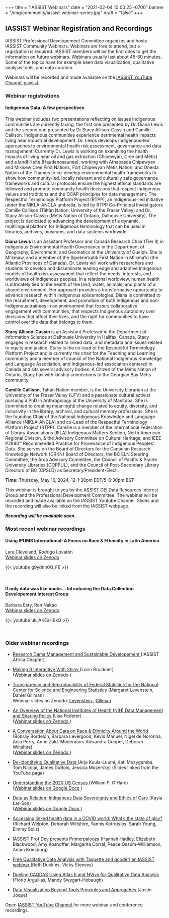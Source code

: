 +++
title = "IASSIST Webinars"
date = "2021-02-04 10:00:25 -0700"
banner = "/img/community/iassist-webinar-series.jpg"
draft = "false"
+++
## IASSIST Webinar Registration and Recordings

IASSIST Professional Developement Committee organizes and hosts IASSIST Community Webinars. Webinars are free to attend, but a registration is required. IASSIST members will be the first ones to get the information on future webinars. Webinars usually last about 45-60 minutes. Some of the topics have for example been data visualization, qualitative analysis tools, and data curation. 

Webinars will be recorded and made available on the [IASSIST YouTube Channel playlist <span class="fas fa-external-link-alt"></span>](https://www.youtube.com/watch?v=aUriimb5Pbw&list=PLD9Y_M_A24iQJBWr2tz4XyPRFXHj-gTEW&pp=iAQB).

### Webinar registrations

<!--
> No webinar registrations open at the moment.
-->

#### Indigenous Data: A few perspectives

This webinar includes two presentations reflecting on issues Indigenous communities are currently facing, the first one presented by Dr. Diana Lewis and the second one presented by Dr Stacy Allison-Cassin and Camille Callison. Indigenous communities experience detrimental health impacts living near industrial development. Dr. Lewis develops Indigenous-led approaches to environmental health risk assessment, governance and data management. Currently Dr. Lewis is working on examining the health impacts of living near oil and gas extraction (Chipewyan, Cree and Métis) and a landfill site (Haudenosaunee), working with Athabasca Chipewyan and Mikisew Cree First Nations, Fort Chipewyan Métis Nation, and Oneida Nation of the Thames to co-develop environmental health frameworks to show how community-led, locally relevant and culturally safe governance frameworks and cultural protocols ensure the highest ethical standards are followed and promote community health decisions that respect Indigenous values and traditions and the OCAP principles for data management. The Respectful Terminology Platform Project (RTPP), an Indigenous-led initiative under the NIKLA-ANCLA umbrella, is led by RTPP Co-Principal Investigators Camille Callison (Tāłtān Nation, University of the Fraser Valley) and Dr. Stacy Allison-Cassin (Métis Nation of Ontario, Dalhousie University). The project is dedicated to advancing the development of a dynamic, multilingual platform for Indigenous terminology that can be used in libraries, archives, museums, and data systems worldwide.

**Diana Lewis** is an Assistant Professor and Canada Research Chair (Tier II) in Indigenous Environmental Health Governance in the Department of Geography, Environment, and Geomatics at the University of Guelph. She is Mi’kmaw, and a member of the Sipekne’katik First Nation in Mi’kma’ki (the Atlantic Provinces of Canada). Dr. Lewis will work with researchers and students to develop and disseminate leading edge and adaptive Indigenous models of health risk assessment that reflect the needs, interests, and worldviews of Indigenous peoples. In a relational worldview, human health is intricately tied to the health of the land, water, animals, and plants of a shared environment. Her approach provides a transformative opportunity to advance research within Indigenous epistemologies. Diana is committed to the recruitment, development, and promotion of both Indigenous and non-Indigenous trainees in an environment that fosters collaborative engagement with communities, that respects Indigenous autonomy over decisions that affect their lives, and the right for communities to have control over the data that belongs to them.

**Stacy Allison-Cassin** is an Assistant Professor in the Department of Information Science at Dalhousie University in Halifax, Canada, Stacy engages in research related to linked data, and metadata and issues related to equity and justice. Stacy is the co-lead of the Respectful Terminology Platform Project and is currently the chair for the Teaching and Learning community and a member of council of the National Indigenous Knowledge and Language Association, and Indigenous-led association centered in Canada and sits several advisory bodies. A Citizen of the Métis Nation of Ontario, Stacy has with kinship connections to the Georgian Bay Métis community.

**Camille Callison**, Tāłtān Nation member, is the University Librarian at the University of the Fraser Valley (UFV) and a passionate cultural activist pursuing a PhD in Anthropology at the University of Manitoba. She is committed to creating meaningful change related to equity, diversity, and inclusivity in the library, archival, and cultural memory professions. She is the founding Chair of the National Indigenous Knowledge and Language Alliance (NIKLA-ANCLA) and co-Lead of the Respectful Terminology Platform Project (RTPP). Camille is a member of the International Federation of Library Associations (IFLA) Indigenous Matters Section, North American Regional Division, & the Advisory Committee on Cultural Heritage, and IEEE P2890™ Recommended Practice for Provenance of Indigenous Peoples’ Data. She serves on the Board of Directors for the Canadian Research Knowledge Network (CRKN) Board of Directors, the BC ELN Steering Committee, the Arca Advisory Committee, the Council of Pacific & Prairie University Libraries (COPPUL), and the Council of Post-Secondary Library Directors of BC (CPSLD) as Secretary/President-Elect.

**Time:** Thursday, May 16, 2024, 12-1:30pm EDT/5-6:30pm BST

<!--
<a class="btn btn-template-main" href="https://us06web.zoom.us/meeting/register/tZYod-mtrD0vHNLgiTF9fkTtZ2bpfKW35mXs#/registration" title="" >Registration <span class="fas fa-external-link-alt"></span></a>
-->

This webinar is brought to you by the  ASSIST DEI Data Resources Interest Group and the Professional Development Committee. The webinar will be recorded and made available on the IASSIST Youtube Channel. Slides and the recording will also be linked from the IASSIST webpage.

***Recording will be available soon.***


### Most recent webinar recordings

#### Using IPUMS International: A Focus on Race & Ethnicity in Latin America

Lara Cleveland, Rodrigo Lovatón <br /> [Webinar slides on Zenodo <span class="fas fa-external-link-alt"></span>](https://doi.org/10.5281/zenodo.10674864)

{{< youtube g9ydnn0Q_FE >}}

<br />

#### If only data was like books... Introducing the Data Collection Developement Interest Group

Barbara Esty, Ron Nakao <br /> [Webinar slides on Zenodo <span class="fas fa-external-link-alt"></span>](https://doi.org/10.5281/zenodo.10497133)

{{< youtube uk_AKEaH6xQ >}}

<br />

### Older webinar recordings

- [Research Dama Management and Sustainable Developement <span class="fas fa-external-link-alt"></span>](https://www.youtube.com/watch?v=ZDn2HXPeLOs) (IASSIST Africa Chapter)<br />

- [Making R Interactive With Shiny <span class="fas fa-external-link-alt"></span>](https://www.youtube.com/watch?v=aUriimb5Pbw) (Lorin Bruckner)<br />([Webinar slides on Zenodo <span class="fas fa-external-link-alt"></span>](https://doi.org/10.5281/zenodo.8308322))

- [Transparency and Reproducibility of Federal Statistics for the National Center for Science and Engineering Statistics <span class="fas fa-external-link-alt"></span>](https://www.youtube.com/watch?v=YDEpK-U99JU) (Margaret Levenstein, Daniel Gillman)<br />Webinar slides on Zenodo: [Levenstein <span class="fas fa-external-link-alt"></span>](https://doi.org/10.5281/zenodo.7651298), [Gillman <span class="fas fa-external-link-alt"></span>](https://doi.org/10.5281/zenodo.7651313)

- [An Overview of the National Institutes of Health (NIH) Data Management and Sharing Policy <span class="fas fa-external-link-alt"></span>](https://www.youtube.com/watch?v=gvc2qcJ7274) (Lisa Federer)<br />([Webinar slides on Zenodo <span class="fas fa-external-link-alt"></span>](https://doi.org/10.5281/zenodo.7535199))

- [A Conversation About Data on Race & Ethnicity Around the World <span class="fas fa-external-link-alt"></span>](https://www.youtube.com/watch?v=7S8Y9dA1rPY) (Bobray Bordelon, Barbara Levergood, Kevin Manuel, Nigel de Noronha, Anja Perry, Anne Zald. Moderators Alexandra Cooper, Deborah Wiltshire)<br />([Webinar slides on Zenodo <span class="fas fa-external-link-alt"></span>](https://doi.org/10.5281/zenodo.7400733))

- [De-identifying Qualitative Data <span class="fas fa-external-link-alt"></span>](https://www.youtube.com/watch?v=MbKw3LR2rVo) (Arja Kuula-Luumi, Kati Mozygemba, Tom Nicolai, James DuBois, Jessica Mozersky) (Slides linked from the YouTube page)

- [Understanding the 2020 US Census <span class="fas fa-external-link-alt"></span>](https://www.youtube.com/watch?v=OR1I4h1Rx3M) (William P. O'Hare)<br />([Webinar slides on Google Docs <span class="fas fa-external-link-alt"></span>](https://docs.google.com/presentation/d/16kDTq8I1HjxplgrT4zM-8JvcQuJST3EZ/edit#slide=id.p1))

- [Data as Relation: Indigenous Data Sovereignty and Ethics of Care <span class="fas fa-external-link-alt"></span>](https://www.youtube.com/watch?v=QGYse9iDPWI) (Kayla Lar-Son)<br />([Webinar slides on Google Docs <span class="fas fa-external-link-alt"></span>](https://t.co/b5wQXGVz9J))

- [Accessing linked health data in a COVID world: What’s the state of play? <span class="fas fa-external-link-alt"></span>](https://www.youtube.com/watch?v=WE-kmduHahc) (Richard Welpton, Deborah Wiltshire, Yannis Kotrotsios, Sarah Young, Eimmy Solis)

- [IASSIST Prof Dev presents Primerpalooza <span class="fas fa-external-link-alt"></span>](https://www.youtube.com/watch?v=nw_Tk62-6mc) (Hannah Hadley, Elizabeth Blackwood, Amy Koshoffer, Margarita Corral, Peace Ossom-Williamson, Adam Kriesburg)

- [Free Qualitative Data Analysis with Taguette and qcoder! an IASSIST webinar <span class="fas fa-external-link-alt"></span>](https://www.youtube.com/watch?v=OIB_xLlM8Fw) (Beth Duckles, Vicky Steeves)

- [Dueling CAQDAS Using Atlas ti and NVivo for Qualitative Data Analysis <span class="fas fa-external-link-alt"></span>](https://www.youtube.com/watch?v=qCAB73zAjwk) (Florio Arguillas, Mandy Swygart-Hobaugh)

- [Data Visualization Beyond Tools Principles and Approaches <span class="fas fa-external-link-alt"></span>](https://www.youtube.com/watch?v=PgHNHdz8F-Y) (Justin Joque)

Open [IASSIST YouTube Channel <span class="fas fa-external-link-alt"></span>](https://www.youtube.com/channel/UC315efmsReDcFbWHpWBmb9g) for more webinar and conference recordings. <br /><br />